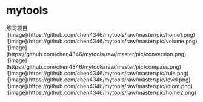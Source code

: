 # mytools
<div>
<div>练习项目</div>
<div>![image](https://github.com/chen4346/mytools/raw/master/pic/home1.png)</div>
<div>![image](https://github.com/chen4346/mytools/raw/master/pic/volume.png)</div>
<div>![image](https://github.com/chen4346/mytools/raw/master/pic/conversion.png)</div>
<div>![image](https://github.com/chen4346/mytools/raw/master/pic/compass.png)</div>
<div>![image](https://github.com/chen4346/mytools/raw/master/pic/rule.png)</div>
<div>![image](https://github.com/chen4346/mytools/raw/master/pic/level.png)</div>
<div>![image](https://github.com/chen4346/mytools/raw/master/pic/idiom.png)</div>
<div>![image](https://github.com/chen4346/mytools/raw/master/pic/home2.png)</div>
</div>